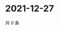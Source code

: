 # 2021-12-27

共 0 条

<!-- BEGIN WEIBO -->
<!-- 最后更新时间 Mon Dec 27 2021 01:20:46 GMT+0800 (China Standard Time) -->

<!-- END WEIBO -->
